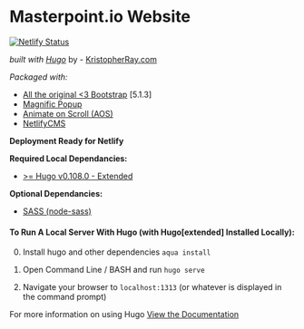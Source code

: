 # Masterpoint.io Website 

[![Netlify Status](https://api.netlify.com/api/v1/badges/86215631-1b21-4f66-ae04-8413809496f7/deploy-status)](https://app.netlify.com/sites/masterpoint/deploys)

*built with [Hugo](https://gohugo.io)* by - [KristopherRay.com](https://kristopherray.com)  

*Packaged with:*
- [All the original <3 Bootstrap](https://getbootstrap.com/) [5.1.3]
- [Magnific Popup](https://dimsemenov.com/plugins/magnific-popup/)
- [Animate on Scroll (AOS)](https://michalsnik.github.io/aos/)
- [NetlifyCMS](https://netlifycms.org)

**Deployment Ready for Netlify**

**Required Local Dependancies:**
- [ >= Hugo v0.108.0 - Extended](https://github.com/gohugoio/hugo/releases/)

**Optional Dependancies:**
- [SASS (node-sass)](https://github.com/sass/node-sass)

#### **To Run A Local Server With Hugo (with Hugo[extended] Installed Locally):**  

0. Install hugo and other dependencies
`aqua install`

1. Open Command Line / BASH and run
`hugo serve`

2. Navigate your browser to 
`localhost:1313` (or whatever is displayed in the command prompt)

For more information on using Hugo [View the Documentation](https://gohugo.io/documentation/)
